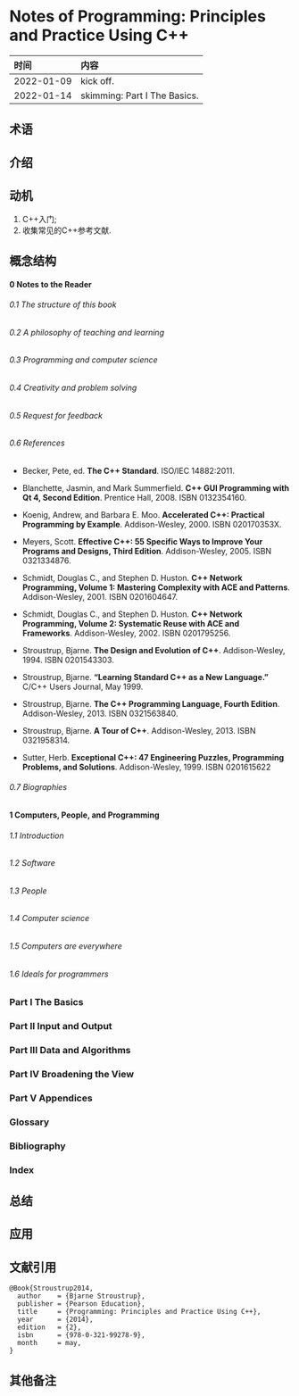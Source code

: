 # Notes of **Programming: Principles and Practice Using C++**


|时间|内容|
|:---|:---|
|2022-01-09|kick off.|
|2022-01-14|skimming: Part I The Basics.|

## 术语

<!-- 记录阅读过程中出现的关键字及其简单的解释. -->

## 介绍

<!-- 描述书籍阐述观点的来源、拟解决的关键性问题和采用的方法论等. -->

## 动机

<!-- 描述阅读书籍的动机, 要达到什么目的等. -->

1. C++入门;
2. 收集常见的C++参考文献.

## 概念结构

<!-- 描述书籍的行文结构, 核心主题和子主题的内容结构和关系. -->

#### 0 Notes to the Reader
###### 0.1 The structure of this book
###### 0.2 A philosophy of teaching and learning
###### 0.3 Programming and computer science
###### 0.4 Creativity and problem solving
###### 0.5 Request for feedback
###### 0.6 References

- Becker, Pete, ed. **The C++ Standard**. ISO/IEC 14882:2011.

- Blanchette, Jasmin, and Mark Summerfield. **C++ GUI Programming with Qt 4, Second Edition**. Prentice Hall, 2008. ISBN 0132354160.

- Koenig, Andrew, and Barbara E. Moo. **Accelerated C++: Practical Programming by Example**. Addison-Wesley, 2000. ISBN 020170353X.

- Meyers, Scott. **Effective C++: 55 Specific Ways to Improve Your Programs and Designs, Third Edition**. Addison-Wesley, 2005. ISBN 0321334876.

- Schmidt, Douglas C., and Stephen D. Huston. **C++ Network Programming, Volume 1: Mastering Complexity with ACE and Patterns**. Addison-Wesley, 2001. ISBN 0201604647.

- Schmidt, Douglas C., and Stephen D. Huston. **C++ Network Programming, Volume 2: Systematic Reuse with ACE and Frameworks**. Addison-Wesley, 2002. ISBN 0201795256.

- Stroustrup, Bjarne. **The Design and Evolution of C++**. Addison-Wesley, 1994. ISBN 0201543303.

- Stroustrup, Bjarne. **“Learning Standard C++ as a New Language.”** C/C++ Users Journal, May 1999.

- Stroustrup, Bjarne. **The C++ Programming Language, Fourth Edition**. Addison-Wesley, 2013. ISBN 0321563840.

- Stroustrup, Bjarne. **A Tour of C++**. Addison-Wesley, 2013. ISBN 0321958314.

- Sutter, Herb. **Exceptional C++: 47 Engineering Puzzles, Programming Problems, and Solutions**. Addison-Wesley, 1999. ISBN 0201615622

###### 0.7 Biographies

#### 1 Computers, People, and Programming
###### 1.1 Introduction
###### 1.2 Software
###### 1.3 People
###### 1.4 Computer science
###### 1.5 Computers are everywhere
###### 1.6 Ideals for programmers


### Part I The Basics
### Part II Input and Output
### Part III Data and Algorithms
### Part IV Broadening the View
### Part V Appendices


### Glossary
### Bibliography
### Index

## 总结

<!-- 概要记录书籍中如何解决关键性问题的. -->

## 应用

<!-- 记录如何使用书籍中方法论解决你自己的问题. -->

## 文献引用

<!-- 记录相关的和进一步阅读资料: 文献、网页链接等. -->

```
@Book{Stroustrup2014,
  author    = {Bjarne Stroustrup},
  publisher = {Pearson Education},
  title     = {Programming: Principles and Practice Using C++},
  year      = {2014},
  edition   = {2},
  isbn      = {978-0-321-99278-9},
  month     = may,
}

```

## 其他备注
